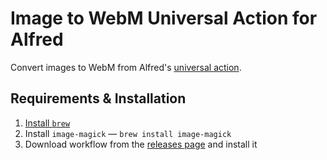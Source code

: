 # Image to WebM Universal Action for Alfred

Convert images to WebM from Alfred's [universal action](https://www.alfredapp.com/universal-actions/).

## Requirements & Installation

1. [Install `brew`](https://brew.sh/)
2. Install `image-magick` — `brew install image-magick`
3. Download workflow from the [releases page](https://github.com/brachkow/alfred-image-to-webm/releases/tag/1.0.0) and install it
